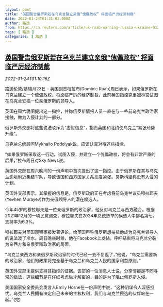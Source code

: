 ```yaml
---
layout: post
title: "英国警告俄罗斯若在乌克兰建立亲俄“傀儡政权” 将面临严厉经济制裁"
date: 2022-01-24T01:31:02.000Z
author: 路透
from: https://cn.reuters.com/article/uk-raab-warning-russia-ukraine-0124-idCNKBS2JY02H
tags: [ 路透 ]
categories: [ 路透 ]
---
```

<!--1642987862000-->
[英国警告俄罗斯若在乌克兰建立亲俄“傀儡政权” 将面临严厉经济制裁](https://cn.reuters.com/article/uk-raab-warning-russia-ukraine-0124-idCNKBS2JY02H)
------

<div>
<div><i>2022-01-24T01:10:16Z</i></div><p>路透伦敦/基辅月23日 - 英国副首相拉布(Dominic Raab)周日表示，如果俄罗斯在乌克兰建立一个傀儡政权，将面临严厉的经济制裁，此前英国指控克里姆林宫试图在乌克兰安插一位亲俄罗斯的领导人。</p><p>英国在周六晚间提出这一指控，并称俄罗斯情报人员一直在与一些前乌克兰政治家接触，做为入侵计划的一部分。</p><p>俄罗斯外交部将这些说法驳斥为“虚假信息”，指责英国和北约使乌克兰“紧张局势升级”。</p><p>乌克兰总统顾问Mykhailo Podolyak说，应该认真对待这些指控。</p><p>“如果俄罗斯采取这一行动，试图入侵，并建立一个傀儡政权，将会有非常严重的后果，”拉布周日对Sky News说。</p><p>英国外交部在周六晚间的一份声明中首次提出了这一指控。由于俄罗斯在其与乌克兰边境附近集结军队，导致该国和西方国家关系高度紧张。莫斯科坚称没有入侵的计划。</p><p>英国外交部表示，其掌握的信息是，俄罗斯政府正在考虑将前乌克兰议员穆拉耶夫(Yevhen Murayev)作为亲俄领导人的潜在候选人。</p><p>今年45岁的穆拉耶夫是一位亲俄罗斯的政治家，他反对乌克兰与西方融合。根据2021年12月的一项民意调查，穆拉耶夫在2024年总统选举的候选人中排名第七，支持率为6.3%。</p><p>穆拉耶夫对英国观察家报发表评论，给英国声称俄罗斯想扶植他成为乌克兰领导人的说法泼了冷水。周日晚些时候，他在Facebook上发帖，呼吁结束将乌克兰分裂为亲西方和亲俄罗斯政治家的局面。</p><p>“乌克兰亲西方和亲俄罗斯政治家的时代已经一去不复返了，”他说，“乌克兰需要新的政治家，他们的政策将完全基于乌克兰和乌克兰人民的国家利益原则。”</p><p>英国外交部未提供支持其指控的证据。该部的一位消息人士说，分享情报是不同寻常的做法，这些细节是在仔细考虑后才解密的，目的是为了阻止俄罗斯入侵。</p><p>美国国家安全委员会发言人Emily Horne在一份声明中说，“这种阴谋令人深感担忧。乌克兰人民拥有决定自己未来的主权权利，我们与乌克兰民选的伙伴站在一起。”(完)</p>
</div>
